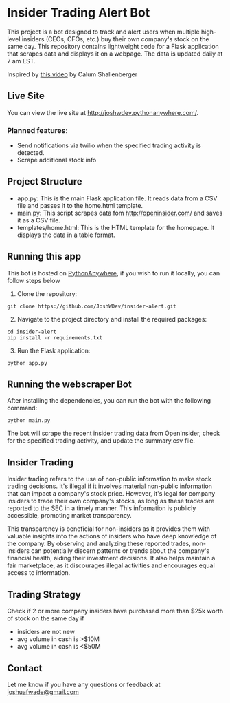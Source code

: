 # Insider Trading Alert Bot
This project is a bot designed to track and alert users when multiple high-level insiders (CEOs, CFOs, etc.) buy their own company's stock on the same day. This repository contains lightweight code for a Flask application that scrapes data and displays it on a webpage. The data is updated daily at 7 am EST.

Inspired by [this video](https://www.youtube.com/watch?v=bhxblVMqsbo) by Calum Shallenberger

## Live Site
You can view the live site at http://joshwdev.pythonanywhere.com/.


### Planned features:
- Send notifications via twilio when the specified trading activity is detected.
- Scrape additional stock info

## Project Structure
- app.py: This is the main Flask application file. It reads data from a CSV file and passes it to the home.html template.
- main.py: This script scrapes data fom http://openinsider.com/ and saves it as a CSV file.
- templates/home.html: This is the HTML template for the homepage. It displays the data in a table format.


## Running this app
This bot is hosted on [PythonAnywhere](http://joshwdev.pythonanywhere.com/), if you wish to run it locally, you can 
follow steps below

1. Clone the repository: 
```
git clone https://github.com/JoshWDev/insider-alert.git
```
2. Navigate to the project directory and install the required packages:
```
cd insider-alert
pip install -r requirements.txt
```

3. Run the Flask application: 
```
python app.py
```

## Running the webscraper Bot

After installing the dependencies, you can run the bot with the following command:

```
python main.py
```

The bot will scrape the recent insider trading data from OpenInsider, check for the specified trading activity, and update the summary.csv file.



## Insider Trading

Insider trading refers to the use of non-public information to make stock trading decisions. It's illegal if it involves material non-public information that can impact a company's stock price. However, it's legal for company insiders to trade their own company's stocks, as long as these trades are reported to the SEC in a timely manner. This information is publicly accessible, promoting market transparency.

This transparency is beneficial for non-insiders as it provides them with valuable insights into the actions of insiders who have deep knowledge of the company. By observing and analyzing these reported trades, non-insiders can potentially discern patterns or trends about the company's financial health, aiding their investment decisions. It also helps maintain a fair marketplace, as it discourages illegal activities and encourages equal access to information.

## Trading Strategy

Check if 2 or more company insiders have purchased more than $25k worth of stock on the same day
if
- insiders are not new
- avg volume in cash is >$10M 
- avg volume in cash is <$50M


## Contact
Let me know if you have any questions or feedback at joshuafwade@gmail.com

